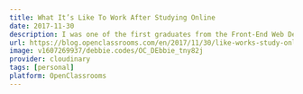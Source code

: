 ```yaml
---
title: What It’s Like To Work After Studying Online
date: 2017-11-30
description: I was one of the first graduates from the Front-End Web Development course. I had played around with different online courses in coding before, but really found what I was looking for with OpenClassrooms. Fast forward 8 months, I had completed all projects and managed to get myself a job at Logitravel, a holiday booking site based in Palma, Mallorca.
url: https://blog.openclassrooms.com/en/2017/11/30/like-works-study-online/
image: v1607269937/debbie.codes/OC_DEbbie_tny82j
provider: cloudinary
tags: [personal]
platform: OpenClassrooms
---
```

